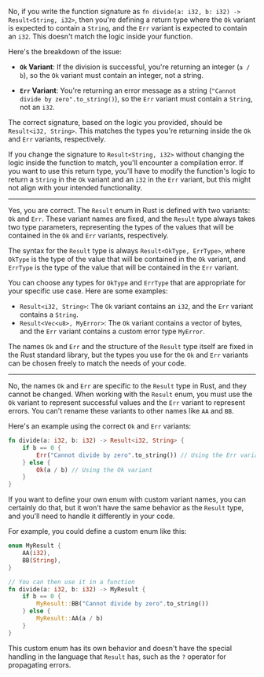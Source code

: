 No, if you write the function signature as `fn divide(a: i32, b: i32) -> Result<String, i32>`, then you're defining a return type where the `Ok` variant is expected to contain a `String`, and the `Err` variant is expected to contain an `i32`. This doesn't match the logic inside your function.

Here's the breakdown of the issue:

- **`Ok` Variant**: If the division is successful, you're returning an integer (`a / b`), so the `Ok` variant must contain an integer, not a string.

- **`Err` Variant**: You're returning an error message as a string (`"Cannot divide by zero".to_string()`), so the `Err` variant must contain a `String`, not an `i32`.

The correct signature, based on the logic you provided, should be `Result<i32, String>`. This matches the types you're returning inside the `Ok` and `Err` variants, respectively.

If you change the signature to `Result<String, i32>` without changing the logic inside the function to match, you'll encounter a compilation error. If you want to use this return type, you'll have to modify the function's logic to return a `String` in the `Ok` variant and an `i32` in the `Err` variant, but this might not align with your intended functionality.

---
Yes, you are correct. The `Result` enum in Rust is defined with two variants: `Ok` and `Err`. These variant names are fixed, and the `Result` type always takes two type parameters, representing the types of the values that will be contained in the `Ok` and `Err` variants, respectively.

The syntax for the `Result` type is always `Result<OkType, ErrType>`, where `OkType` is the type of the value that will be contained in the `Ok` variant, and `ErrType` is the type of the value that will be contained in the `Err` variant.

You can choose any types for `OkType` and `ErrType` that are appropriate for your specific use case. Here are some examples:

- `Result<i32, String>`: The `Ok` variant contains an `i32`, and the `Err` variant contains a `String`.
- `Result<Vec<u8>, MyError>`: The `Ok` variant contains a vector of bytes, and the `Err` variant contains a custom error type `MyError`.

The names `Ok` and `Err` and the structure of the `Result` type itself are fixed in the Rust standard library, but the types you use for the `Ok` and `Err` variants can be chosen freely to match the needs of your code.

---
No, the names `Ok` and `Err` are specific to the `Result` type in Rust, and they cannot be changed. When working with the `Result` enum, you must use the `Ok` variant to represent successful values and the `Err` variant to represent errors. You can't rename these variants to other names like `AA` and `BB`.

Here's an example using the correct `Ok` and `Err` variants:

```rust
fn divide(a: i32, b: i32) -> Result<i32, String> {
    if b == 0 {
        Err("Cannot divide by zero".to_string()) // Using the Err variant
    } else {
        Ok(a / b) // Using the Ok variant
    }
}
```

If you want to define your own enum with custom variant names, you can certainly do that, but it won't have the same behavior as the `Result` type, and you'll need to handle it differently in your code.

For example, you could define a custom enum like this:

```rust
enum MyResult {
    AA(i32),
    BB(String),
}

// You can then use it in a function
fn divide(a: i32, b: i32) -> MyResult {
    if b == 0 {
        MyResult::BB("Cannot divide by zero".to_string())
    } else {
        MyResult::AA(a / b)
    }
}
```

This custom enum has its own behavior and doesn't have the special handling in the language that `Result` has, such as the `?` operator for propagating errors.